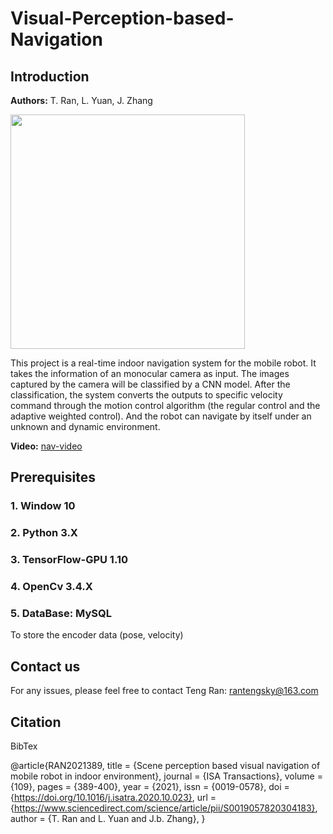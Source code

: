 # Visual-Perception-based-Navigation
## Introduction
**Authors:** T. Ran, L. Yuan, J. Zhang

<img src="https://github.com/rantengsky/Visual-Perception-based-Navigation/blob/master/pictures/fig1.png" width="375">

This project is a real-time indoor navigation system for the mobile robot. It takes the information of an monocular camera as input. The images captured by the camera will be classified by a CNN model. After the classification, the system converts the outputs to specific velocity command through the motion control algorithm (the regular control and the adaptive weighted control). And the robot can navigate by itself under an unknown and dynamic environment.

**Video:** [nav-video](http://i.youku.com/i/UNjgyMjQ5NzM0NA==/videos?spm=a2hzp.8244740.0.0)

## Prerequisites

### 1. Window 10

### 2. Python 3.X

### 3. TensorFlow-GPU 1.10

### 4. OpenCv 3.4.X

### 5. DataBase: MySQL

To store the encoder data (pose, velocity)

## Contact us

For any issues, please feel free to contact Teng Ran: rantengsky@163.com

## Citation
BibTex

@article{RAN2021389,
title = {Scene perception based visual navigation of mobile robot in indoor environment},
journal = {ISA Transactions},
volume = {109},
pages = {389-400},
year = {2021},
issn = {0019-0578},
doi = {https://doi.org/10.1016/j.isatra.2020.10.023},
url = {https://www.sciencedirect.com/science/article/pii/S0019057820304183},
author = {T. Ran and L. Yuan and J.b. Zhang},
}
